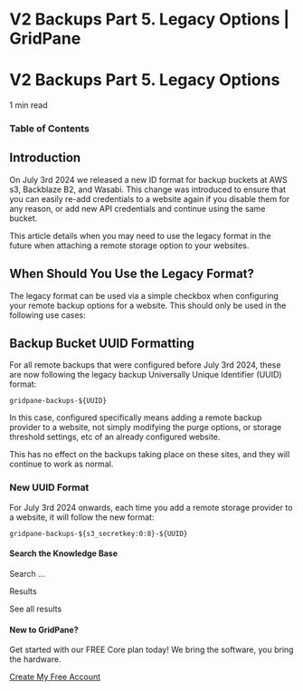 # V2 Backups Part 5. Legacy Options | GridPane

# V2 Backups Part 5. Legacy Options

 

1 min read 

### Table of Contents

 

## Introduction

On July 3rd 2024 we released a new ID format for backup buckets at AWS s3, Backblaze B2, and Wasabi. This change was introduced to ensure that you can easily re-add credentials to a website again if you disable them for any reason, or add new API credentials and continue using the same bucket.

This article details when you may need to use the legacy format in the future when attaching a remote storage option to your websites.

 

## When Should You Use the Legacy Format?

The legacy format can be used via a simple checkbox when configuring your remote backup options for a website. This should only be used in the following use cases:

 

## Backup Bucket UUID Formatting

For all remote backups that were configured before July 3rd 2024, these are now following the legacy backup Universally Unique Identifier (UUID) format:

```
gridpane-backups-${UUID}
```

In this case, configured specifically means adding a remote backup provider to a website, not simply modifying the purge options, or storage threshold settings, etc of an already configured website.

This has no effect on the backups taking place on these sites, and they will continue to work as normal.

### New UUID Format

For July 3rd 2024 onwards, each time you add a remote storage provider to a website, it will follow the new format:

```
gridpane-backups-${s3_secretkey:0:8}-${UUID}
```

 

 

#### Search the Knowledge Base

Search ...

 Results

See all results

#### New to GridPane?

Get started with our FREE Core plan today! We bring the software, you bring the hardware.

[Create My Free Account](https://gridpane.com/checkout/?plan=core)

